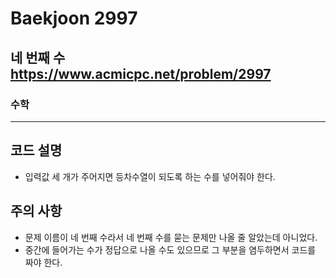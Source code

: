Baekjoon 2997
=============
네 번째 수  <https://www.acmicpc.net/problem/2997>
---------------
### 수학
- - -
## 코드 설명
- 입력값 세 개가 주어지면 등차수열이 되도록 하는 수를 넣어줘야 한다.

## 주의 사항
- 문제 이름이 네 번째 수라서 네 번째 수를 묻는 문제만 나올 줄 알았는데 아니었다.
- 중간에 들어가는 수가 정답으로 나올 수도 있으므로 그 부분을 염두하면서 코드를 짜야 한다.
